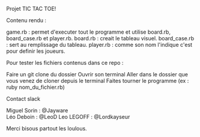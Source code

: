 Projet TIC TAC TOE!


Contenu rendu :

  game.rb : permet d'executer tout le programme et utilise  board.rb, board_case.rb et player.rb.
  board.rb : creait le tableau visuel.
  board_case.rb : sert au remplissage du tableau.
  player.rb : comme son nom l'indique c'est pour definir les joueurs.


Pour tester les fichiers contenus dans ce repo :

  Faire un git clone du dossier
  Ouvrir son terminal
  Aller dans le dossier que vous venez de cloner depuis le terminal
  Faites tourner le programme (ex : ruby nom_du_fichier.rb)

Contact slack

  Miguel Sorin : @Jayware             
  Léo Deboin : @LeoD
  Leo LEGOFF : @Lordkayseur
  
  Merci bisous partout les loulous.
